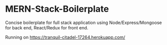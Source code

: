 # MERN-Stack-Boilerplate
Concise boilerplate for full stack application using Node/Express/Mongoose for back end, React/Redux for front end.

Running on https://tranquil-citadel-17264.herokuapp.com/
